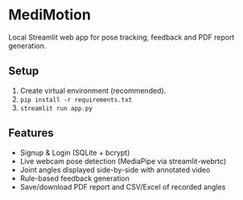 # MediMotion

Local Streamlit web app for pose tracking, feedback and PDF report generation.

## Setup
1. Create virtual environment (recommended).
2. `pip install -r requirements.txt`
3. `streamlit run app.py`

## Features
- Signup & Login (SQLite + bcrypt)
- Live webcam pose detection (MediaPipe via streamlit-webrtc)
- Joint angles displayed side-by-side with annotated video
- Rule-based feedback generation
- Save/download PDF report and CSV/Excel of recorded angles
